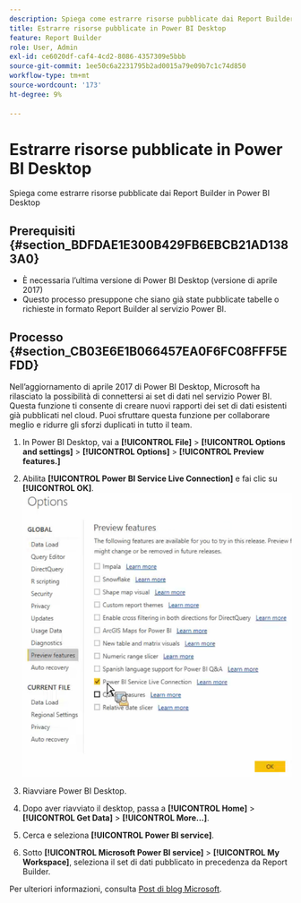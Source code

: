```yaml
---
description: Spiega come estrarre risorse pubblicate dai Report Builder in Power BI Desktop
title: Estrarre risorse pubblicate in Power BI Desktop
feature: Report Builder
role: User, Admin
exl-id: ce6020df-caf4-4cd2-8086-4357309e5bbb
source-git-commit: 1ee50c6a2231795b2ad0015a79e09b7c1c74d850
workflow-type: tm+mt
source-wordcount: '173'
ht-degree: 9%

---
```


# Estrarre risorse pubblicate in Power BI Desktop

Spiega come estrarre risorse pubblicate dai Report Builder in Power BI Desktop

## Prerequisiti {#section_BDFDAE1E300B429FB6EBCB21AD1383A0}

* È necessaria l’ultima versione di Power BI Desktop (versione di aprile 2017)
* Questo processo presuppone che siano già state pubblicate tabelle o richieste in formato Report Builder al servizio Power BI.

## Processo {#section_CB03E6E1B066457EA0F6FC08FFF5EFDD}

Nell’aggiornamento di aprile 2017 di Power BI Desktop, Microsoft ha rilasciato la possibilità di connettersi ai set di dati nel servizio Power BI. Questa funzione ti consente di creare nuovi rapporti dei set di dati esistenti già pubblicati nel cloud. Puoi sfruttare questa funzione per collaborare meglio e ridurre gli sforzi duplicati in tutto il team.

1. In Power BI Desktop, vai a **[!UICONTROL File]** > **[!UICONTROL Options and settings]** > **[!UICONTROL Options]** > **[!UICONTROL Preview features.]**
1. Abilita **[!UICONTROL Power BI Service Live Connection]** e fai clic su **[!UICONTROL OK]**. ![](assets/bi-preview-features.png)

1. Riavviare Power BI Desktop.
1. Dopo aver riavviato il desktop, passa a **[!UICONTROL Home]** > **[!UICONTROL Get Data]** > **[!UICONTROL More...]**.
1. Cerca e seleziona **[!UICONTROL Power BI service]**.
1. Sotto **[!UICONTROL Microsoft Power BI service]** > **[!UICONTROL My Workspace]**, seleziona il set di dati pubblicato in precedenza da Report Builder.

Per ulteriori informazioni, consulta [Post di blog Microsoft](https://powerbi.microsoft.com/en-us/blog/connecting-to-datasets-in-the-power-bi-service-from-desktop/).
